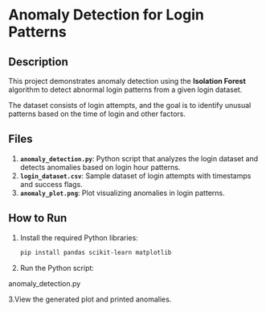 # Anomaly Detection for Login Patterns

## Description
This project demonstrates anomaly detection using the **Isolation Forest** algorithm to detect abnormal login patterns from a given login dataset.

The dataset consists of login attempts, and the goal is to identify unusual patterns based on the time of login and other factors.

## Files
1. **`anomaly_detection.py`**: Python script that analyzes the login dataset and detects anomalies based on login hour patterns.
2. **`login_dataset.csv`**: Sample dataset of login attempts with timestamps and success flags.
3. **`anomaly_plot.png`**: Plot visualizing anomalies in login patterns.

## How to Run
1. Install the required Python libraries:
   ```bash
   pip install pandas scikit-learn matplotlib
   
2. Run the Python script:
   
 anomaly_detection.py

3.View the generated plot and printed anomalies.
